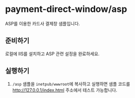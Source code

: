 # payment-direct-window/asp

ASP를 이용한 카드사 결제창 샘플입니다.

## 준비하기

로컬에 IIS를 설치하고 ASP 관련 설정을 완료하세요.

## 실행하기

1. `/asp` 샘플을 `inetpub/wwwroot`에 복사하고 실행하면 샘플 코드를 http://127.0.0.1/index.html 주소에서 테스트 가능합니다.
